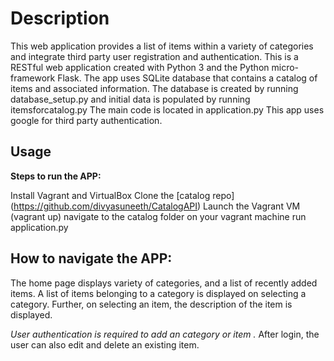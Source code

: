 # Description

This web application provides a list of items within a variety of categories and integrate third party user registration and authentication.
This is a RESTful web application created with Python 3 and the Python micro-framework Flask.
The app uses SQLite database that contains a catalog of items and associated information.
The database is created by running database_setup.py and initial data is populated by running itemsforcatalog.py
The main code is located in application.py
This app uses google for third party authentication.

## Usage
**Steps to run the APP:**

Install Vagrant and VirtualBox
Clone the [catalog repo] (https://github.com/divyasuneeth/CatalogAPI)
Launch the Vagrant VM (vagrant up)
navigate to the catalog folder on your vagrant machine
run application.py

## How to navigate the APP:

The home page displays variety of categories, and a list of recently added items.
A list of items belonging to a category is displayed on selecting a category.
Further, on selecting an item, the description of the item is displayed.

*User authentication is required to add an category or item .*
After login, the user can also edit and delete an existing item.
